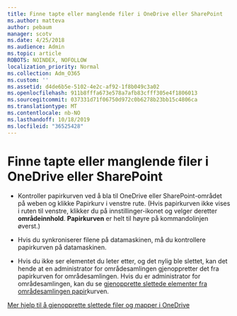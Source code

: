 ```yaml
---
title: Finne tapte eller manglende filer i OneDrive eller SharePoint
ms.author: matteva
author: pebaum
manager: scotv
ms.date: 4/25/2018
ms.audience: Admin
ms.topic: article
ROBOTS: NOINDEX, NOFOLLOW
localization_priority: Normal
ms.collection: Adm_O365
ms.custom: ''
ms.assetid: d4de6b5e-5102-4e2c-af92-1f8b049c3a02
ms.openlocfilehash: 911b8fffa673e578a7afb83cfff305e4f1806013
ms.sourcegitcommit: 037331d71f06750d972c0b6278b23bb15c4806ca
ms.translationtype: MT
ms.contentlocale: nb-NO
ms.lasthandoff: 10/18/2019
ms.locfileid: "36525428"
---
```

# <a name="find-lost-or-missing-files-in-onedrive-or-sharepoint"></a>Finne tapte eller manglende filer i OneDrive eller SharePoint

- Kontroller papirkurven ved å bla til OneDrive eller SharePoint-området på weben og klikke Papirkurv i venstre rute. (Hvis papirkurven ikke vises i ruten til venstre, klikker du på innstillinger-ikonet og velger deretter **områdeinnhold**. **Papirkurven** er helt til høyre på kommandolinjen øverst.) 
    
- Hvis du synkroniserer filene på datamaskinen, må du kontrollere papirkurven på datamaskinen. 
    
- Hvis du ikke ser elementet du leter etter, og det nylig ble slettet, kan det hende at en administrator for områdesamlingen gjenoppretter det fra papirkurven for områdesamlingen. Hvis du er administrator for områdesamlingen, kan du se [gjenopprette slettede elementer fra områdesamlingen papir](https://go.microsoft.com/fwlink/?linkid=866439)kurven.
    
[Mer hjelp til å gjenopprette slettede filer og mapper i OneDrive](https://go.microsoft.com/fwlink/?linkid=872872)
  

